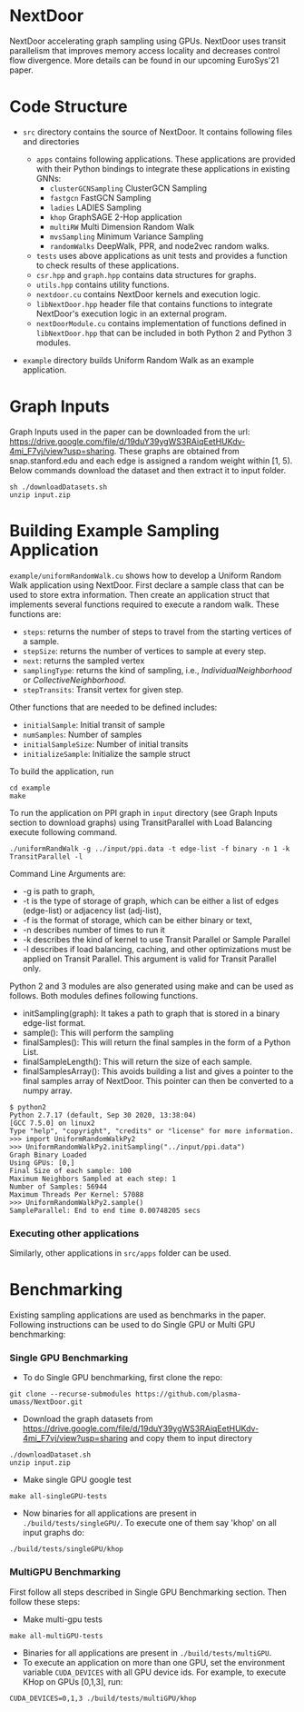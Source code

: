 # NextDoor
NextDoor accelerating graph sampling using GPUs.
NextDoor uses <it>transit</it> parallelism that improves memory access locality and decreases control flow divergence.
More details can be found in our upcoming EuroSys'21 paper. 


# Code Structure
* `src` directory contains the source of NextDoor. It contains following files and directories
  * `apps` contains following applications. These applications are provided with their Python bindings to integrate these applications in existing GNNs:
    * `clusterGCNSampling`  ClusterGCN Sampling 
    * `fastgcn` FastGCN Sampling
    * `ladies` LADIES Sampling 
    * `khop` GraphSAGE 2-Hop application
    * `multiRW` Multi Dimension Random Walk  
    * `mvsSampling` Minimum Variance Sampling
    * `randomWalks` DeepWalk, PPR, and node2vec random walks.
  * `tests` uses above applications as unit tests and provides a function to check results of these applications. 
  * `csr.hpp` and `graph.hpp` contains data structures for graphs.
  * `utils.hpp` contains utility functions.
  * `nextdoor.cu` contains NextDoor kernels and execution logic.
  * `libNextDoor.hpp` header file that contains functions to integrate NextDoor's execution logic in an external program.
  * `nextDoorModule.cu` contains implementation of functions defined in `libNextDoor.hpp` that can be included in both Python 2 and Python 3 modules.

* `example` directory builds Uniform Random Walk as an example application.

# Graph Inputs

Graph Inputs used in the paper can be downloaded from the url: https://drive.google.com/file/d/19duY39ygWS3RAiqEetHUKdv-4mi_F7vj/view?usp=sharing. These graphs are obtained from snap.stanford.edu and each edge is assigned a random weight within [1, 5).
Below commands download the dataset and then extract it to input folder.

```
sh ./downloadDatasets.sh
unzip input.zip
```

# Building Example Sampling Application
`example/uniformRandomWalk.cu` shows how to develop a Uniform Random Walk application using NextDoor.
First declare a sample class that can be used to store extra information.
Then create an application struct that implements several functions required to execute a random walk. These functions are:
* `steps`: returns the number of steps to travel from the starting vertices of a sample.
* `stepSize`: returns the number of vertices to sample at every step.
* `next`: returns the sampled vertex
* `samplingType`: returns the kind of sampling, i.e., <i>IndividualNeighborhood</i> or <i>CollectiveNeighborhood</i>.
* `stepTransits`: Transit vertex for given step.

Other functions that are needed to be defined includes:
* `initialSample`: Initial transit of sample
* `numSamples`: Number of samples
* `initialSampleSize`: Number of initial transits
* `initializeSample`: Initialize the sample struct

To build the application, run 
```
cd example
make
```

To run the application on PPI graph in `input` directory (see Graph Inputs section to download graphs) using 
TransitParallel with Load Balancing execute following command.
```
./uniformRandWalk -g ../input/ppi.data -t edge-list -f binary -n 1 -k TransitParallel -l
```

Command Line Arguments are:
* -g is path to graph, 
* -t is the type of storage of graph, which can be either a list of edges (edge-list) or adjacency list (adj-list), 
* -f is the format of storage, which can be either binary or text, 
* -n describes number of times to run it
* -k describes the kind of kernel to use Transit Parallel or Sample Parallel 
* -l describes if load balancing, caching, and other optimizations must be applied on Transit Parallel. This argument is valid for Transit Parallel only.


Python 2 and 3 modules are also generated using make and can be used as follows. Both modules defines following functions.
* initSampling(graph): It takes a path to graph that is stored in a binary edge-list format.
* sample(): This will perform the sampling
* finalSamples(): This will return the final samples in the form of a Python List.
* finalSampleLength(): This will return the size of each sample.
* finalSamplesArray(): This avoids building a list and gives a pointer to the final samples array of NextDoor. This pointer can then be converted to a numpy array.

```
$ python2
Python 2.7.17 (default, Sep 30 2020, 13:38:04)
[GCC 7.5.0] on linux2
Type "help", "copyright", "credits" or "license" for more information.
>>> import UniformRandomWalkPy2
>>> UniformRandomWalkPy2.initSampling("../input/ppi.data")
Graph Binary Loaded
Using GPUs: [0,]
Final Size of each sample: 100
Maximum Neighbors Sampled at each step: 1
Number of Samples: 56944
Maximum Threads Per Kernel: 57088
>>> UniformRandomWalkPy2.sample()
SampleParallel: End to end time 0.00748205 secs
```

### Executing other applications
Similarly, other applications in `src/apps` folder can be used.

# Benchmarking

Existing sampling applications are used as benchmarks in the paper. Following instructions can be used to do Single GPU or Multi GPU benchmarking:
### Single GPU Benchmarking
* To do Single GPU benchmarking, first clone the repo:
```
git clone --recurse-submodules https://github.com/plasma-umass/NextDoor.git
```
* Download the graph datasets from https://drive.google.com/file/d/19duY39ygWS3RAiqEetHUKdv-4mi_F7vj/view?usp=sharing and copy them to input directory

```
./downloadDataset.sh
unzip input.zip
```

* Make single GPU google test

```
make all-singleGPU-tests
```

* Now binaries for all applications are present in `./build/tests/singleGPU/`. To execute one of them say 'khop' on all input graphs do:
```
./build/tests/singleGPU/khop
```

### MultiGPU Benchmarking

First follow all steps described in Single GPU Benchmarking section. Then follow these steps:
* Make multi-gpu tests
```
make all-multiGPU-tests
``` 
* Binaries for all applications are present in `./build/tests/multiGPU`.
* To execute an application on more than one GPU, set the environment variable `CUDA_DEVICES` with all GPU device ids. For example, to execute KHop on GPUs [0,1,3], run:
```
CUDA_DEVICES=0,1,3 ./build/tests/multiGPU/khop
```
